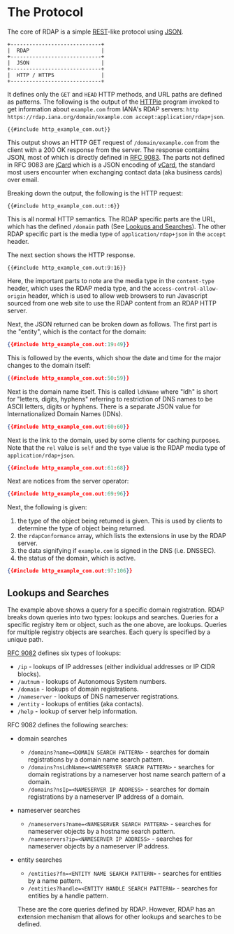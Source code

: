# The Protocol

The core of RDAP is a simple [REST](https://en.wikipedia.org/wiki/REST)-like protocol using [JSON](https://en.wikipedia.org/wiki/JSON).

```svgbob
+-----------------------------+
|  RDAP                       |
+-----------------------------+
|  JSON                       |
+-----------------------------+
|  HTTP / HTTPS               |
+-----------------------------+
```

It defines only the `GET` and `HEAD` HTTP methods, and URL paths are defined as patterns. The following is the output of the
[HTTPie](https://httpie.io/) program invoked to get information about `example.com` from IANA's RDAP servers:
`http https://rdap.iana.org/domain/example.com accept:application/rdap+json`.

```
{{#include http_example_com.out}}    
```

This output shows an HTTP GET request of `/domain/example.com` from the client with a 200 OK response from the server.
The response contains JSON, most of which is directly defined in [RFC 9083](https://datatracker.ietf.org/doc/html/rfc9083).
The parts not defined in RFC 9083 are [jCard](/misc/glossary.md#jcard) which is a JSON encoding of [vCard](/misc/glossary.md#vcard),
the standard most users encounter when exchanging contact data (aka business cards) over email.

Breaking down the output, the following is the HTTP request:

```
{{#include http_example_com.out::6}}    
```

This is all normal HTTP semantics. The RDAP specific parts are the URL, which has the defined `/domain` path (See [Lookups and Searches](#lookups-and-searches)).
The other RDAP specific part is the media type of `application/rdap+json` in the `accept` header.

The next section shows the HTTP response.

```
{{#include http_example_com.out:9:16}}    
```
Here, the important parts to note are the media type in the `content-type` header, which uses the RDAP media type,
and the `access-control-allow-origin` header, which is used to allow web browsers to run Javascript sourced from one
web site to use the RDAP content from an RDAP HTTP server.

Next, the JSON returned can be broken down as follows. The first part is the "entity", which is the contact for the domain:

```json
{{#include http_example_com.out:19:49}}    
```

This is followed by the events, which show the date and time for the major changes to the domain itself:

```json
{{#include http_example_com.out:50:59}}    
```

Next is the domain name itself. This is called `ldhName` where "ldh" is short for "letters, digits, hyphens" referring to
restriction of DNS names to be ASCII letters, digits or hyphens. There is a separate JSON value for Internationalized Domain Names (IDNs).

```json
{{#include http_example_com.out:60:60}}    
```

Next is the link to the domain, used by some clients for caching purposes. Note that the `rel` value is `self`
and the `type` value is the RDAP media type of `application/rdap+json`.

```json
{{#include http_example_com.out:61:68}}    
```

Next are notices from the server operator:

```json
{{#include http_example_com.out:69:96}}    
```

Next, the following is given:
1. the type of the object being returned is given. This is used by clients to determine the type of object being returned.
1. the `rdapConformance` array, which lists the extensions in use by the RDAP server.
1. the data signifying if `example.com` is signed in the DNS (i.e. DNSSEC).
1. the status of the domain, which is active.

```json
{{#include http_example_com.out:97:106}}    
```

## Lookups and Searches

The example above shows a query for a specific domain registration. RDAP breaks down queries into two types: lookups and searches.
Queries for a specific registry item or object, such as the one above, are lookups. Queries for multiple registry objects are searches.
Each query is specified by a unique path.

[RFC 9082](https://datatracker.ietf.org/doc/html/rfc9082) defines six types of lookups:

* `/ip` - lookups of IP addresses (either individual addresses or IP CIDR blocks).
* `/autnum` - lookups of Autonomous System numbers.
* `/domain` - lookups of domain registrations.
* `/nameserver` - lookups of DNS nameserver registrations.
* `/entity` - lookups of entities (aka contacts).
* `/help` - lookup of server help information.

RFC 9082 defines the following searches:

* domain searches
  * `/domains?name=<DOMAIN SEARCH PATTERN>` - searches for domain registrations by a domain name search pattern.
  * `/domains?nsLdhName=<NAMESERVER SEARCH PATTERN>` - searches for domain registrations by a nameserver host name search pattern of a domain.
  * `/domains?nsIp=<NAMESERVER IP ADDRESS>` - searches for domain registrations by a nameserver IP address of a domain.
* nameserver searches
  * `/nameservers?name=<NAMESERVER SEARCH PATTERN>` - searches for nameserver objects by a hostname search pattern.
  * `/nameservers?ip=<NAMESERVER IP ADDRESS>` - searches for nameserver objects by a nameserver IP address.
* entity searches
  * `/entities?fn=<ENTITY NAME SEARCH PATTERN>` - searches for entities by a name pattern.
  * `/entities?handle=<ENTITY HANDLE SEARCH PATTERN>` - searches for entities by a handle pattern.

  These are the core queries defined by RDAP. However, RDAP has an extension mechanism that allows for other
  lookups and searches to be defined.
